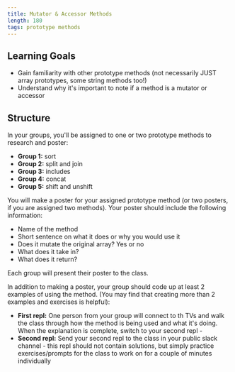 ```yaml
---
title: Mutator & Accessor Methods
length: 180
tags: prototype methods
---
```


## Learning Goals

* Gain familiarity with other prototype methods (not necessarily JUST array prototypes, some string methods too!)
* Understand why it's important to note if a method is a mutator or accessor


## Structure

In your groups, you'll be assigned to one or two prototype methods to research and poster:


* **Group 1:** sort
* **Group 2:** split and join
* **Group 3:** includes
* **Group 4:** concat
* **Group 5:** shift and unshift

You will make a poster for your assigned prototype method (or two posters, if you are assigned two methods). Your poster should include the following information:

* Name of the method
* Short sentence on what it does or why you would use it
* Does it mutate the original array? Yes or no
* What does it take in?
* What does it return?

Each group will present their poster to the class.

In addition to making a poster, your group should code up at least 2 examples of using the method. (You may find that creating more than 2 examples and exercises is helpful):

* **First repl:** One person from your group will connect to th TVs and walk the class through how the method is being used and what it's doing. When the explanation is complete, switch to your second repl - 
* **Second repl:** Send your second repl to the class in your public slack channel - this repl should not contain solutions, but simply practice exercises/prompts for the class to work on for a couple of minutes individually



<!-- Instructor Notes:

	* Find the large post-it note style poster paper in the staff area and markers. (If you grab the wrong poster paper you'll have to tape the posters to the walls and then the tape will rip the paint off the walls. So find the post-it note paper.) Markers are usually in Ellen Mary's office and you should send her a message that you've taken them for the morning and BE SURE TO GIVE THEM BACK WHEN YOURE DONE
	* Count off students to assign them to groups 1-5 and give them time to work on their posters and their practice exercises. Students are free to take POMs as they need during the lesson. Have them put their posters on the wall as they finish up so that you can get a sense for timing/when to come back together as a class.
	* Have 1 person from each group present their poster, another person walk through the first repl of example use-cases, and another person send out the 2nd repl of exercises for the class.
	* Give the students a couple of minutes to work on the practice exercises and then popsicle stick someone to connect to the TV and share their solutions.
	* Present any additional context about the prototype method that will be helpful for students to write down (notes below)
	* Allow time for any questions on the prototype method before moving onto the next group.


	EMPHASIS NOTES FOR EACH PROTOTYPE METHOD:
	* Sort:
		* easy to forget if a - b vs. b - a is descending or ascending. It's ok to just try it out and then switch it if you get the opposite sort order you're expecting
		* remember that it IS a mutator and will permanently sort your original array, which might not be what you want
		* help them identify what that callback is returning, but don't worry about it being fuzzy for them (it returns -1 0 or 1 to determine if elements should be swapped or not, but all they need to remember is that they should be doing some sort of subraction between the two callback parameters, a and b)
	* Split:
		* this is actually a string prototype method but is important for them to know
		* people ALWAYS forget what the argument is for split. they only ever see examples like .split(' ') and think thats all you can do with it. Yell at them to remember this argument and how it works!
	* Join:
		* similar to split, students forget this argument and what it represents. Yell at them again to remember this
	* Includes:
		* can be used on arrays AND strings! Point this out and show them an example if they don't do it in their repls (or tell this group ahead of time that they should think about that and add it into their examples while they're working)
	* Concat:
		* people forget that this one is not a mutator and they must do a reassignment
	* Shift & Unshift:
		* the way to remember the difference between the two: shift is a shorter word, so it makes your array shorter. unshift is a longer word, so it makes your array longer!
-->






